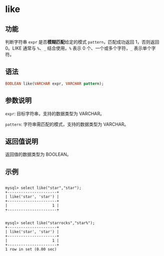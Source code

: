# like

## 功能

判断字符串 `expr` 是否**模糊匹配**给定的模式 `pattern`，匹配成功返回 1，否则返回 0。LIKE 通常与 `%`、`_` 结合使用，`%` 表示 0 个、一个或多个字符，`_` 表示单个字符。

## 语法

```Haskell
BOOLEAN like(VARCHAR expr, VARCHAR pattern);
```

## 参数说明

`expr`: 目标字符串，支持的数据类型为 VARCHAR。

`pattern`: 字符串需匹配的模式，支持的数据类型为 VARCHAR。

## 返回值说明

返回值的数据类型为 BOOLEAN。

## 示例

```Plain Text

mysql> select like("star","star");
+----------------------+
| like('star', 'star') |
+----------------------+
|                    1 |
+----------------------+


mysql> select like("starrocks","star%");
+----------------------+
| like('star', 'star') |
+----------------------+
|                    1 |
+----------------------+
1 row in set (0.00 sec)
```
